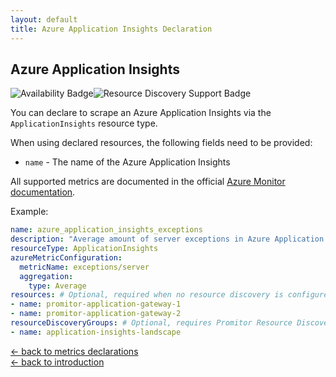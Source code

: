 ```yaml
---
layout: default
title: Azure Application Insights Declaration
---
```


## Azure Application Insights

![Availability Badge](https://img.shields.io/badge/Available%20Starting-v2.6-green.svg)![Resource Discovery Support Badge](https://img.shields.io/badge/Support%20for%20Resource%20Discovery-Yes-green.svg)

You can declare to scrape an Azure Application Insights via the `ApplicationInsights` resource
type.

When using declared resources, the following fields need to be provided:

- `name` - The name of the Azure Application Insights

All supported metrics are documented in the official [Azure Monitor documentation](https://docs.microsoft.com/en-us/azure/azure-monitor/essentials/metrics-supported#microsoftinsightscomponents).

Example:

```yaml
name: azure_application_insights_exceptions
description: "Average amount of server exceptions in Azure Application Insights"
resourceType: ApplicationInsights
azureMetricConfiguration:
  metricName: exceptions/server
  aggregation:
    type: Average
resources: # Optional, required when no resource discovery is configured
- name: promitor-application-gateway-1
- name: promitor-application-gateway-2
resourceDiscoveryGroups: # Optional, requires Promitor Resource Discovery agent (https://promitor.io/concepts/how-it-works#using-resource-discovery)
- name: application-insights-landscape
```

<!-- markdownlint-disable MD033 -->
[&larr; back to metrics declarations](/configuration/v2.x/metrics)<br />
[&larr; back to introduction](/)
<!-- markdownlint-enable -->
